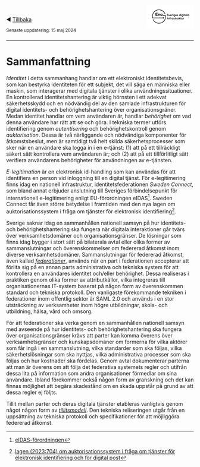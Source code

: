 <p><img align="right" src="../images/Ena-logo.png" width="25%" Height="25%"></img></p>
<p>&nbsp;</p>

:arrow_backward: [Tillbaka](README.md)

<sup>Senaste uppdatering: 15 maj 2024</sup>

---------

# Sammanfattning
*Identitet* i detta sammanhang handlar om ett elektroniskt identitetsbevis, som kan bestyrka identiteten för ett subjekt, det vill säga en människa eller maskin, som interagerar med digitala tjänster i olika användningssituationer. En kontrollerad identitetshantering är viktig hörnsten i ett adekvat säkerhetsskydd och en nödvändig del av den samlade infrastrukturen för digital identitets- och behörighetshantering över organisationsgräner. Medan identitet handlar om vem användaren är, handlar *behörighet* om vad denna användare har rätt att se och göra. I tekniska termer utförs identifiering genom *autentisering* och behörighetskontroll genom *auktorisation*. Dessa är två närliggande och nödvändiga komponenter för åtkomstsbeslut, men är samtidigt två helt skilda säkerhetsprocesser som sker när en användare ska logga in i en e-tjänst: (1) att på ett tillräckligt säkert sätt kontrollera vem användaren är; och (2) att på ett tillförlitligt sätt verifiera användarens behörigheter för användningen av e-tjänsten.

*E-legitimation* är en elektronisk id-handling som kan användas för att identifiera en person vid inloggning till en digital tjänst. För e-legitimering finns idag en nationell infrastruktur, identitetsfederationen *Sweden Connect*, som bland annat erbjuder anslutning till Sveriges förbindelsepunkt för internationell e-legitimering enligt EU-förordningen eIDAS[^1]. Sweden Connect får även större betydelse i framtiden med den nya lagen om auktorisationssystem i fråga om tjänster för elektronisk identifiering[^2]. 

Sverige saknar idag en sammanhållen nationell samsyn på hur identitets- och behörighetshantering ska fungera när digitala interaktioner går tvärs över verksamhetsdomäner och organisationsgränser. De lösningar som finns idag bygger i stort sätt på bilaterala avtal eller olika former av sammanslutningar och överenskommelser om federerad åtkomst inom diverse verksamhetsdomäner. Sammanslutningar för federerad åtkomst, även kallad *[federationer](federationer.md)*, används när en part i federationen accepterar att förlita sig på en annan parts administrativa och tekniska system för att kontrollera en användares identitet och/eller behörighet. Dessa realiseras i praktiken genom olika former av attributkällor, vilka integreras till organisationernas IT-system baserat på någon form av överenskommen standard och tekniska protokoll. Den vanligaste förekommande tekniken i federationer inom offentlig sektor är SAML 2.0 och används i en stor utsträckning av verksamheter inom högre utbildningar, skola- och utbildning, hälsa, vård och omsorg.

För att federationer ska verka genom en sammanhållen nationell samsyn med avseende på hur identitets- och behörighetshantering ska fungera över organisationsgränser krävs att parter kan komma överens över verksamhetsgränser och kunskapsdomäner om formerna för vilka aktörer som får ingå i en sammanslutning, vilka standarder som ska följas, vilka säkerhetslösningar som ska nyttjas, vilka administrativa processer som ska följas och hur kostnader ska fördelas. Genom avtal dokumenterar parterna att man är överens om att följa det federativa systemets regler och utifrån dessa lita på information som andra organisationer förmedlar om sina användare. Ibland förekommer också någon form av granskning och det kan finnas möjlighet att begära skadestånd om en skada uppstår på grund av att dessa regler ej följts.

Tillit mellan parter och deras digitala tjänster etableras vanligtvis genom något någon form av *[tillitsmodell](tillit.md)*. Den tekniska reliseringen utgår från en uppsättning av tekniska protokoll och specifikationer för att möjliggöra federerad åtkomst.


[^1]: [eIDAS-förordningen](https://eur-lex.europa.eu/legal-content/EN/TXT/?uri=uriserv%3AOJ.L_.2014.257.01.0073.01.ENG)
[^2]: [lagen (2023:704) om auktorisationssystem i fråga om tjänster för elektronisk identifiering och för digital post](https://www.riksdagen.se/sv/dokument-och-lagar/dokument/svensk-forfattningssamling/lag-2023704-om-auktorisationssystem-i-fraga-om_sfs-2023-704/)
